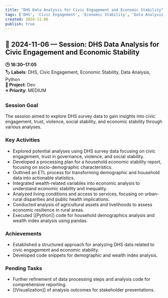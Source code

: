 ```yaml
---
title: "DHS Data Analysis for Civic Engagement and Economic Stability"
tags: ['DHS', 'Civic Engagement', 'Economic Stability', 'Data Analysis', 'Python']
created: 2024-11-06
publish: true
---
```


## 📅 2024-11-06 — Session: DHS Data Analysis for Civic Engagement and Economic Stability

**🕒 16:30–17:05**  
**🏷️ Labels**: DHS, Civic Engagement, Economic Stability, Data Analysis, Python  
**📂 Project**: Dev  
**⭐ Priority**: MEDIUM  


### Session Goal
The session aimed to explore DHS survey data to gain insights into civic engagement, trust, violence, social stability, and economic stability through various analyses.

### Key Activities
- Explored potential analyses using DHS survey data focusing on civic engagement, trust in governance, violence, and social stability.
- Developed a processing plan for a household economic stability report, focusing on socio-demographic characteristics.
- Outlined an ETL process for transforming demographic and household data into actionable statistics.
- Integrated wealth-related variables into economic analysis to understand economic stability and inequality.
- Analyzed living conditions and access to services, focusing on urban-rural disparities and public health implications.
- Conducted analysis of agricultural assets and livelihoods to assess economic resilience in rural areas.
- Executed [[Python]] code for household demographics analysis and wealth index analysis using pandas.

### Achievements
- Established a structured approach for analyzing DHS data related to civic engagement and economic stability.
- Developed code snippets for demographic and wealth index analysis.

### Pending Tasks
- Further refinement of data processing steps and analysis code for comprehensive reporting.
- [[Visualization]] of analysis outcomes for stakeholder presentations.
